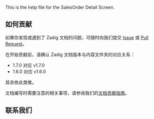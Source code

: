 This is the help file for the SalesOrder Detail Screen.



## 如何贡献

如果你发现或遇到了 Zadig 文档的问题，可随时向我们提交 [Issue](https://github.com/koderover/zadig-doc/issues) 或 [Pull Request](https://github.com/koderover/zadig-doc/pulls)。

在开始贡献前，请确认 Zadig 文档版本与内容文件夹的对应关系：

- 1.7.0 对应 v1.7.0 
- 1.6.0 对应 v1.6.0

其余依此类推。

文档编写时需要注意的相关事项，请参阅我们的[文档贡献指南](./CONTRIBUTING-CN.md)。

## 联系我们


